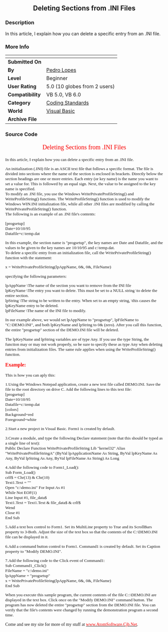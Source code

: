 ﻿<div align="center">

## Deleting Sections from \.INI Files


</div>

### Description

In this article, I explain how you can delete a specific entry from an .INI file.
 
### More Info
 


<span>             |<span>
---                |---
**Submitted On**   |
**By**             |[Pedro Lopes](https://github.com/Planet-Source-Code/PSCIndex/blob/master/ByAuthor/pedro-lopes.md)
**Level**          |Beginner
**User Rating**    |5.0 (10 globes from 2 users)
**Compatibility**  |VB 5\.0, VB 6\.0
**Category**       |[Coding Standards](https://github.com/Planet-Source-Code/PSCIndex/blob/master/ByCategory/coding-standards__1-43.md)
**World**          |[Visual Basic](https://github.com/Planet-Source-Code/PSCIndex/blob/master/ByWorld/visual-basic.md)
**Archive File**   |[](https://github.com/Planet-Source-Code/pedro-lopes-deleting-sections-from-ini-files__1-23283/archive/master.zip)





### Source Code

<p align=center style="font:15pt verdana;color:#F90000">Deleting Sections from .INI Files
<p style="font:10pt verdana">In this article, I explain how you can delete a specific entry from an .INI file.
<p style="font:10pt verdana">An initialization (.INI) file is an ASCII text file that follows a specific format. The file is divided into sections where the name of the section is enclosed in brackets. Directly below the section headings are one or more entries. Each entry (or key name) is the name you want to set a value for. This is followed by an equal sign. Next, the value to be assigned to the key name is specified.
<br>To modify an .INI file, you use the Windows WritePrivateProfileString() and WriteProfileString() functions. The WriteProfileString() function is used to modify the Windows WIN.INI initialization file, while all other .INI files are modified by calling the WritePrivateProfileString() function.
<br>The following is an example of an .INI file's contents:
<p style="font:10pt verdana">[progsetup]
<br>Date=10/10/95
<br>Datafile=c:\temp.dat
<p style="font:10pt verdana">In this example, the section name is "progsetup", the key names are Date and Datafile, and the values to be given to the key names are 10/10/95 and c:\temp.dat.
<br>To delete a specific entry from an initialization file, call the WritePrivateProfileString() function with the statement:
<p style="font:10pt verdana">x = WritePrivateProfileString(lpAppName, 0&, 0&, FileName)
<p style="font:10pt verdana">specifying the following parameters:
<p style="font:10pt verdana">lpAppName \The name of the section you want to remove from the INI file
<br>lpKeyName \The entry you want to delete. This must be set to a NULL string
   \to delete the entire section.
<br>lpString \The string to be written to the entry. When set to an empty string,
   \this causes the lpKeyName entry to be deleted.
<br>lpFileName \The name of the INI file to modify.
<p style="font:10pt verdana">In our example above, we would set lpAppName to "progsetup", lpFileName to "C:\DEMO.INI", and both lpKeyName and lpString to 0& (zero). After you call this function, the entire "progsetup" section of the DEMO.INI file will be deleted.
<p style="font:10pt verdana">The lpKeyName and lpString variables are of type Any. If you use the type String, the function may or may not work properly, so be sure to specify these as type Any when deleting entries from initialization files. The same rule applies when using the WriteProfileString() function.
<p style="font:12pt verdana"><font color="#F90000"><b>Example:</b></font>
<p style="font:10pt verdana">This is how you can aply this:
<p style="font:10pt verdana">1.Using the Windows Notepad application, create a new text file called DEMO.INI. Save the file to the root directory on drive C. Add the following lines to this text file:
<br>[progsetup]
<br>Date=10/10/95
<br>Datafile=c:\temp.dat
<br>[colors]
<br>Background=red
<br>Foreground=white
<p style="font:10pt verdana">2.Start a new project in Visual Basic. Form1 is created by default.
<p style="font:10pt verdana">3.Create a module, and type the following Declare statement (note that this should be typed as a single line of text):
<br>Public Declare Function WritePrivateProfileString Lib "kernel32" Alias "WritePrivateProfileStringA" (ByVal lpApplicationName As String, ByVal lpKeyName As Any, ByVal lpString As Any, ByVal lpFileName As String) As Long
<p style="font:10pt verdana">4.Add the following code to Form1_Load():
<br>Sub Form_Load()
<br> crlf$ = Chr(13) & Chr(10)
<br> Text1.Text = ""
<br> Open "c:\demo.ini" For Input As #1
<br> While Not EOF(1)
<br>  Line Input #1, file_data$
<br>  Text1.Text = Text1.Text & file_data$ & crlf$
<br> Wend
<br> Close #1
<br>End Sub
<p style="font:10pt verdana">5.Add a text box control to Form1. Set its MultiLine property to True and its ScrollBars property to 3-Both. Adjust the size of the text box so that the contents of the C:\DEMO.INI file can be displayed in it.
<p style="font:10pt verdana">6.Add a command button control to Form1. Command1 is created by default. Set its Caption property to "Modify DEMO.INI".
<p style="font:10pt verdana">7.Add the following code to the Click event of Command1:
<br>Sub Command1_Click()
<br> FileName = "c:\demo.ini"
<br> lpAppName = "progsetup"
<br> x = WritePrivateProfileString(lpAppName, 0&, 0&, FileName)
<br>End Sub
<p style="font:10pt verdana">When you execute this sample program, the current contents of the file C::\DEMO.INI are displayed in the text box. Click once on the "Modify DEMO.INI" command button. The program has now deleted the entire "progsetup" section from the DEMO.INI file. You can verify that the file's contents were changed by running the demonstration program a second time.
<p><font face="verdana">Come and see my site for more of my stuff at <a href="http://www.atomsoftware.cjb.net"><font color="#F90000">www.AtomSoftware.Cjb.Net</a></font>.

